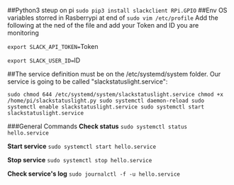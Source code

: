 ##Python3 steup on pi
`sudo pip3 install slackclient RPi.GPIO`
##Env OS variables storred in Rasberrypi at end of
`sudo vim /etc/profile`
Add the following at the ned of the file and add your Token and ID you are monitoring

`export SLACK_API_TOKEN=`Token

`export SLACK_USER_ID=`ID

##The service definition must be on the /etc/systemd/system folder. Our service is going to be called "slackstatuslight.service":

`sudo chmod 644 /etc/systemd/system/slackstatuslight.service
chmod +x /home/pi/slackstatuslight.py
sudo systemctl daemon-reload
sudo systemctl enable slackstatuslight.service
sudo systemctl start slackstatuslight.service`

###General Commands
**Check status**
`sudo systemctl status hello.service`

**Start service**
`sudo systemctl start hello.service`

**Stop service**
`sudo systemctl stop hello.service`

**Check service's log**
`sudo journalctl -f -u hello.service`
